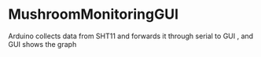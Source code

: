 # MushroomMonitoringGUI
Arduino collects data from SHT11 and forwards it through serial to GUI , and GUI shows the graph
